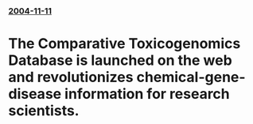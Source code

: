 ### [2004-11-11](/news/2004/11/11/index.md)

#  The Comparative Toxicogenomics Database is launched on the web and revolutionizes chemical-gene-disease information for research scientists.



